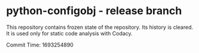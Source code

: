 # python-configobj - release branch

This repository contains frozen state of the repository.
Its history is cleared. It is used only for static code
analysis with Codacy.

Commit Time: 1693254890